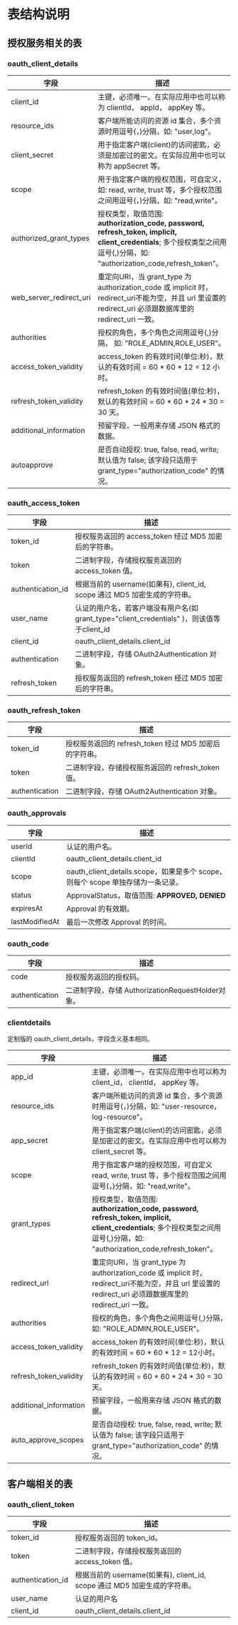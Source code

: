 # 表结构说明

## 授权服务相关的表

### oauth_client_details

|字段|描述|
|--|--|
|client_id|主键，必须唯一。在实际应用中也可以称为 clientId， appId， appKey 等。|
|resource_ids|客户端所能访问的资源 id 集合，多个资源时用逗号(，)分隔，如: "user,log"。|
|client_secret|用于指定客户端(client)的访问密匙，必须是加密过的密文。在实际应用中也可以称为 appSecret 等。|
|scope|用于指定客户端的授权范围，可自定义，如: read, write, trust 等，多个授权范围之间用逗号(，)分隔，如: "read,write"。|
|authorized_grant_types|授权类型，取值范围: **authorization_code, password, refresh_token, implicit, client_credentials**; 多个授权类型之间用逗号(,)分隔，如: "authorization_code,refresh_token"。|
|web_server_redirect_uri|重定向URI，当 grant_type 为 authorization_code 或 implicit 时， redirect_uri不能为空，并且 url 里设置的 redirect_uri 必须跟数据库里的 redirect_uri 一致。|
|authorities|授权的角色，多个角色之间用逗号(,)分隔， 如: "ROLE_ADMIN,ROLE_USER"。|
|access_token_validity|access_token 的有效时间(单位:秒)，默认的有效时间 = 60 * 60 * 12 = 12 小时。|
|refresh_token_validity|refresh_token 的有效时间值(单位:秒)，默认的有效时间 = 60 * 60 * 24 * 30 = 30 天。|
|additional_information|预留字段，一般用来存储 JSON 格式的数据。|
|autoapprove|是否自动授权: true, false, read, write; 默认值为 false; 该字段只适用于 grant_type="authorization_code" 的情况。|

### oauth_access_token

|字段|描述|
|--|--|
|token_id|授权服务返回的 access_token 经过 MD5 加密后的字符串。|
|token|二进制字段，存储授权服务返回的 access_token 值。|
|authentication_id|根据当前的 username(如果有), client_id, scope 通过 MD5 加密生成的字符串。|
|user_name|认证的用户名，若客户端没有用户名(如 grant_type="client_credentials" )，则该值等于client_id|
|client_id|oauth_client_details.client_id|
|authentication|二进制字段，存储 OAuth2Authentication 对象。|
|refresh_token|授权服务返回的 refresh_token 经过 MD5 加密后的字符串。|

### oauth_refresh_token

|字段|描述|
|--|--|
|token_id|授权服务返回的 refresh_token 经过 MD5 加密后的字符串。|
|token|二进制字段，存储授权服务返回的 refresh_token 值。|
|authentication|二进制字段，存储 OAuth2Authentication 对象。|

### oauth_approvals

|字段|描述|
|--|--|
|userId|认证的用户名。|
|clientId|oauth_client_details.client_id|
|scope|oauth_client_details.scope，如果是多个 scope，则每个 scope 单独存储为一条记录。 |
|status|ApprovalStatus，取值范围: **APPROVED, DENIED**|
|expiresAt|Approval 的有效期。|
|lastModifiedAt|最后一次修改 Approval 的时间。|

### oauth_code

|字段|描述|
|--|--|
|code|授权服务返回的授权码。|
|authentication|二进制字段，存储 AuthorizationRequestHolder对象。|

### clientdetails

定制版的 oauth_client_details，字段含义基本相同。

|字段|描述|
|--|--|
|app_id|主键，必须唯一。在实际应用中也可以称为 client_id， clientId， appKey 等。|
|resource_ids|客户端所能访问的资源 id 集合，多个资源时用逗号(，)分隔，如: "user-resource，log-resource"。|
|app_secret|用于指定客户端(client)的访问密匙，必须是加密过的密文。在实际应用中也可以称为 client_secret 等。|
|scope|用于指定客户端的授权范围，可自定义 read, write, trust 等，多个授权范围之间用逗号(，)分隔，如: "read,write"。|
|grant_types|授权类型，取值范围: **authorization_code, password, refresh_token, implicit, client_credentials**; 多个授权类型之间用逗号(,)分隔，如: "authorization_code,refresh_token"。|
|redirect_url|重定向URI，当 grant_type 为 authorization_code 或 implicit 时， redirect_uri不能为空，并且 url 里设置的 redirect_uri 必须跟数据库里的 redirect_uri 一致。|
|authorities|授权的角色，多个角色之间用逗号(,)分隔， 如: "ROLE_ADMIN,ROLE_USER"。|
|access_token_validity|access_token 的有效时间(单位:秒)，默认的有效时间 = 60 * 60 * 12 = 12小时。|
|refresh_token_validity|refresh_token 的有效时间值(单位:秒)，默认的有效时间 = 60 * 60 * 24 * 30 = 30天。|
|additional_information|预留字段，一般用来存储 JSON 格式的数据。|
|auto_approve_scopes|是否自动授权: true, false, read, write; 默认值为 false; 该字段只适用于 grant_type="authorization_code" 的情况。|

## 客户端相关的表

### oauth_client_token

|字段|描述|
|--|--|
|token_id|授权服务返回的 token_id。|
|token|二进制字段，存储授权服务返回的 access_token 值。|
|authentication_id|根据当前的 username(如果有), client_id, scope 通过 MD5 加密生成的字符串。|
|user_name|认证的用户名|
|client_id|oauth_client_details.client_id|
